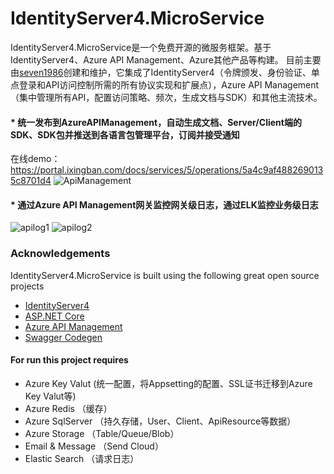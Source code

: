 # IdentityServer4.MicroService

IdentityServer4.MicroService是一个免费开源的微服务框架。基于IdentityServer4、Azure API Management、Azure其他产品等构建。 目前主要由[seven1986](https://github.com/seven1986)创建和维护，它集成了IdentityServer4（令牌颁发、身份验证、单点登录和API访问控制所需的所有协议实现和扩展点），Azure API Management（集中管理所有API，配置访问策略、频次，生成文档与SDK）和其他主流技术。 


#### * 统一发布到AzureAPIManagement，自动生成文档、Server/Client端的SDK、SDK包并推送到各语言包管理平台，订阅并接受通知
在线demo：https://portal.ixingban.com/docs/services/5/operations/5a4c9af4882690135c8701d4
![ApiManagement](https://jixiucampaignstaging.blob.core.chinacloudapi.cn/adminportal/apim.png)
#### * 通过Azure API Management网关监控网关级日志，通过ELK监控业务级日志
![apilog1](https://jixiucampaignstaging.blob.core.chinacloudapi.cn/adminportal/apilog1.png)
![apilog2](https://jixiucampaignstaging.blob.core.chinacloudapi.cn/adminportal/apilog2.png)


### Acknowledgements
  IdentityServer4.MicroService is built using the following great open source projects
  
* [IdentityServer4](https://github.com/IdentityServer)
* [ASP.NET Core](https://github.com/aspnet)
* [Azure API Management](https://azure.microsoft.com/zh-cn/services/api-management/)
* [Swagger Codegen](https://github.com/swagger-api/swagger-codegen)


#### For run this project requires

* Azure Key Valut (统一配置，将Appsetting的配置、SSL证书迁移到Azure Key Valut等)
* Azure Redis （缓存）
* Azure SqlServer （持久存储，User、Client、ApiResource等数据）
* Azure Storage （Table/Queue/Blob）
* Email & Message （Send Cloud）
* Elastic Search （请求日志）
